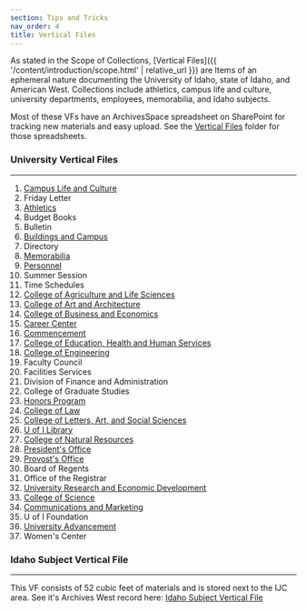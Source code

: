 ```yaml
---
section: Tips and Tricks
nav_order: 4
title: Vertical Files
---
```


As stated in the Scope of Collections, [Vertical Files]({{ '/content/introduction/scope.html' | relative_url }}) are Items of an ephemeral nature documenting the University of Idaho, state of Idaho, and American West. Collections include athletics, campus life and culture, university departments, employees, memorabilia, and Idaho subjects.

Most of these VFs have an ArchivesSpace spreadsheet on SharePoint for tracking new materials and easy upload. See the [Vertical Files](https://vandalsuidaho.sharepoint.com/:f:/r/sites/Storage-Library/Documents/spec/Collections/Vertical%20Files?csf=1&web=1&e=hv70VN) folder for those spreadsheets.

### University Vertical Files
---
1. [Campus Life and Culture](https://archiveswest.orbiscascade.org/ark:80444/xv13076)
2. Friday Letter
3. [Athletics](https://archiveswest.orbiscascade.org/ark:80444/xv36450)
4. Budget Books
5. Bulletin
6. [Buildings and Campus](https://archiveswest.orbiscascade.org/ark:80444/xv852265)
7. Directory
8. [Memorabilia](https://archiveswest.orbiscascade.org/ark:80444/xv725541)
9. [Personnel](https://archiveswest.orbiscascade.org/ark:80444/xv644550)
10. Summer Session
11. Time Schedules
12. [College of Agriculture and Life Sciences](https://archiveswest.orbiscascade.org/ark:80444/xv814446)
13. [College of Art and Architecture](https://archiveswest.orbiscascade.org/ark:80444/xv149530)
14. [College of Business and Economics](https://archiveswest.orbiscascade.org/ark:80444/xv983032)
15. [Career Center](https://archiveswest.orbiscascade.org/ark:80444/xv391272)
16. [Commencement](https://archiveswest.orbiscascade.org/ark:80444/xv439925)
17. [College of Education, Health and Human Services](https://archiveswest.orbiscascade.org/ark:80444/xv309224)
18. [College of Engineering](https://archiveswest.orbiscascade.org/ark:80444/xv474535)
19. Faculty Council
20. Facilities Services
21. Division of Finance and Administration
22. College of Graduate Studies
23. [Honors Program](https://archiveswest.orbiscascade.org/ark:80444/xv929823)
24. [College of Law](https://archiveswest.orbiscascade.org/ark:80444/xv143675)
25. [College of Letters, Art, and Social Sciences](https://archiveswest.orbiscascade.org/ark:80444/xv855713)
26. [U of I Library](https://archiveswest.orbiscascade.org/ark:80444/xv993549)
27. [College of Natural Resources](https://archiveswest.orbiscascade.org/ark:80444/xv202280)
28. [President's Office](https://archiveswest.orbiscascade.org/ark:80444/xv419408)
29. [Provost's Office](https://archiveswest.orbiscascade.org/ark:80444/xv990179)
30. Board of Regents
31. Office of the Registrar
32. [University Research and Economic Development](https://archiveswest.orbiscascade.org/ark:80444/xv508022)
33. [College of Science](https://archiveswest.orbiscascade.org/ark:80444/xv271952)
34. [Communications and Marketing](https://archiveswest.orbiscascade.org/ark:80444/xv907337)
35. U of I Foundation
36. [University Advancement](https://archiveswest.orbiscascade.org/ark:80444/xv750011)
37. Women's Center

### Idaho Subject Vertical File
---
This VF consists of 52 cubic feet of materials and is stored next to the IJC area. See it's Archives West record here: [Idaho Subject Vertical File](https://archiveswest.orbiscascade.org/ark:80444/xv414702)